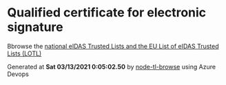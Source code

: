 # Qualified certificate for electronic signature 
 Bbrowse the [national eIDAS Trusted Lists and the EU List of eIDAS Trusted Lists (LOTL)](https://webgate.ec.europa.eu/tl-browser/#/) 
 
 
Generated at **Sat 03/13/2021  0:05:02.50** by [node-tl-browse](https://github.com/ymedlop/node-tl-browser) using Azure Devops 
